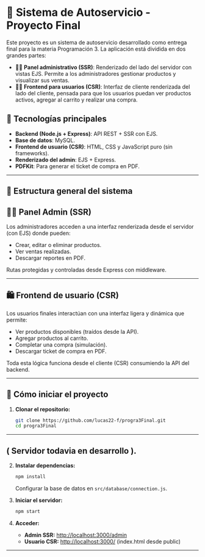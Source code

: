 # 🛒 Sistema de Autoservicio - Proyecto Final

Este proyecto es un sistema de autoservicio desarrollado como entrega final para la materia Programación 3. La aplicación está dividida en dos grandes partes:

- 🧑‍💼 **Panel administrativo (SSR)**: Renderizado del lado del servidor con vistas EJS. Permite a los administradores gestionar productos y visualizar sus ventas.
- 🧑‍💻 **Frontend para usuarios (CSR)**: Interfaz de cliente renderizada del lado del cliente, pensada para que los usuarios puedan ver productos activos, agregar al carrito y realizar una compra.

## 🚀 Tecnologías principales

- **Backend (Node.js + Express)**: API REST + SSR con EJS.
- **Base de datos**: MySQL.
- **Frontend de usuario (CSR)**: HTML, CSS y JavaScript puro (sin frameworks).
- **Renderizado del admin**: EJS + Express.
- **PDFKit**: Para generar el ticket de compra en PDF.

---

## 🧩 Estructura general del sistema


## 🧑‍💼 Panel Admin (SSR)

Los administradores acceden a una interfaz renderizada desde el servidor (con EJS) donde pueden:

- Crear, editar o eliminar productos.
- Ver ventas realizadas.
- Descargar reportes en PDF.

Rutas protegidas y controladas desde Express con middleware.

---

## 🛍️ Frontend de usuario (CSR)

Los usuarios finales interactúan con una interfaz ligera y dinámica que permite:

- Ver productos disponibles (traídos desde la API).
- Agregar productos al carrito.
- Completar una compra (simulación).
- Descargar ticket de compra en PDF.

Toda esta lógica funciona desde el cliente (CSR) consumiendo la API del backend.

---

## 🔗 Cómo iniciar el proyecto

1. **Clonar el repositorio:**
   ```bash
   git clone https://github.com/lucas22-f/progra3Final.git
   cd progra3Final
   ```
--- 
## ( Servidor todavia en desarrollo ).

2. **Instalar dependencias:**
   ```bash
   npm install
   ```
   Configurar la base de datos en `src/database/connection.js`.




3. **Iniciar el servidor:**
   ```bash
   npm start
   ```

4. **Acceder:**
   - **Admin SSR:** [http://localhost:3000/admin](http://localhost:3000/admin)
   - **Usuario CSR:** [http://localhost:3000/](http://localhost:3000/) (index.html desde public)

---